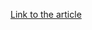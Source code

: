 [Link to the article](https://www.cisa.gov/news-events/alerts/2025/10/09/cisa-releases-four-industrial-control-systems-advisories)
